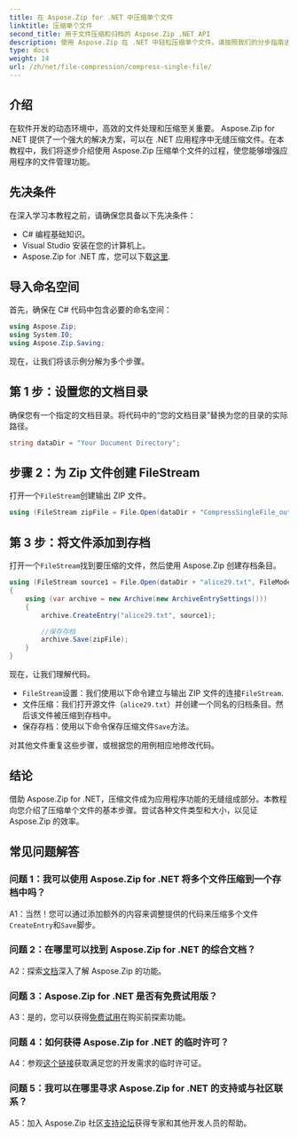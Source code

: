 ```yaml
---
title: 在 Aspose.Zip for .NET 中压缩单个文件
linktitle: 压缩单个文件
second_title: 用于文件压缩和归档的 Aspose.Zip .NET API
description: 使用 Aspose.Zip 在 .NET 中轻松压缩单个文件。请按照我们的分步指南进行高效的文件管理。
type: docs
weight: 14
url: /zh/net/file-compression/compress-single-file/
---
```

## 介绍

在软件开发的动态环境中，高效的文件处理和压缩至关重要。 Aspose.Zip for .NET 提供了一个强大的解决方案，可以在 .NET 应用程序中无缝压缩文件。在本教程中，我们将逐步介绍使用 Aspose.Zip 压缩单个文件的过程，使您能够增强应用程序的文件管理功能。

## 先决条件

在深入学习本教程之前，请确保您具备以下先决条件：

- C# 编程基础知识。
- Visual Studio 安装在您的计算机上。
-  Aspose.Zip for .NET 库，您可以下载[这里](https://releases.aspose.com/zip/net/).

## 导入命名空间

首先，确保在 C# 代码中包含必要的命名空间：

```csharp
using Aspose.Zip;
using System.IO;
using Aspose.Zip.Saving;
```

现在，让我们将该示例分解为多个步骤。

## 第 1 步：设置您的文档目录

确保您有一个指定的文档目录。将代码中的“您的文档目录”替换为您的目录的实际路径。

```csharp
string dataDir = "Your Document Directory";
```

## 步骤 2：为 Zip 文件创建 FileStream

打开一个`FileStream`创建输出 ZIP 文件。

```csharp
using (FileStream zipFile = File.Open(dataDir + "CompressSingleFile_out.zip", FileMode.Create))
```

## 第 3 步：将文件添加到存档

打开一个`FileStream`找到要压缩的文件，然后使用 Aspose.Zip 创建存档条目。

```csharp
using (FileStream source1 = File.Open(dataDir + "alice29.txt", FileMode.Open, FileAccess.Read))
{
    using (var archive = new Archive(new ArchiveEntrySettings()))
    {
        archive.CreateEntry("alice29.txt", source1);

        //保存存档
        archive.Save(zipFile);
    }
}
```

现在，让我们理解代码。

- `FileStream`设置：我们使用以下命令建立与输出 ZIP 文件的连接`FileStream`.
- 文件压缩：我们打开源文件（`alice29.txt`）并创建一个同名的归档条目。然后该文件被压缩到存档中。
- 保存存档：使用以下命令保存压缩文件`Save`方法。

对其他文件重复这些步骤，或根据您的用例相应地修改代码。

## 结论

借助 Aspose.Zip for .NET，压缩文件成为应用程序功能的无缝组成部分。本教程向您介绍了压缩单个文件的基本步骤。尝试各种文件类型和大小，以见证 Aspose.Zip 的效率。

## 常见问题解答

### 问题 1：我可以使用 Aspose.Zip for .NET 将多个文件压缩到一个存档中吗？

A1：当然！您可以通过添加额外的内容来调整提供的代码来压缩多个文件`CreateEntry`和`Save`脚步。

### 问题 2：在哪里可以找到 Aspose.Zip for .NET 的综合文档？

 A2：探索[文档](https://reference.aspose.com/zip/net/)深入了解 Aspose.Zip 的功能。

### 问题 3：Aspose.Zip for .NET 是否有免费试用版？

 A3：是的，您可以获得[免费试用](https://releases.aspose.com/)在购买前探索功能。

### 问题 4：如何获得 Aspose.Zip for .NET 的临时许可？

 A4：参观[这个链接](https://purchase.aspose.com/temporary-license/)获取满足您的开发需求的临时许可证。

### 问题 5：我可以在哪里寻求 Aspose.Zip for .NET 的支持或与社区联系？

 A5：加入 Aspose.Zip 社区[支持论坛](https://forum.aspose.com/c/zip/37)获得专家和其他开发人员的帮助。